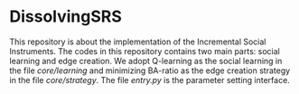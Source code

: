 # DissolvingSRS

This repository is about the implementation of the Incremental Social Instruments. The codes in this repository contains two main parts: social learning and edge creation. We adopt Q-learning as the social learning in the file *core/learning* and minimizing BA-ratio as the edge creation strategy in the file *core/strategy*. The file *entry.py* is the parameter setting interface.
